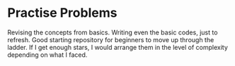 # Practise Problems
 Revising the concepts from basics. Writing even the basic codes, just to refresh. Good starting repository for beginners to move up through the ladder. If I get enough stars, I would arrange them in the level of complexity depending on what I faced. 
